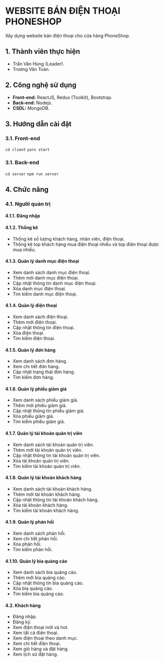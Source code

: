 # WEBSITE BÁN ĐIỆN THOẠI PHONESHOP
Xây dựng website bán điện thoại cho cửa hàng PhoneShop.

## 1. Thành viên thực hiện
- Trần Văn Hùng (Leader).
- Trương Văn Toàn.

## 2. Công nghệ sử dụng
- **Front-end:** ReactJS, Redux (Toolkit), Bootstrap.
- **Back-end:** Nodejs.
- **CSDL:** MongoDB.

## 3. Hướng dẫn cài đặt
### 3.1. Front-end
`cd client`
`yarn start`

### 3.1. Back-end
`cd server`
`npm run server`

## 4. Chức năng

### 4.1. Người quản trị

#### 4.1.1. Đăng nhập

#### 4.1.2. Thống kê
- Thống kê số lượng khách hàng, nhân viên, điện thoại.
- Thống kê top khách hàng mua điện thoại nhiều và top điện thoại được mua nhiều.

#### 4.1.3. Quản lý danh mục điện thoại
- Xem danh sách danh mục điện thoại.
- Thêm mới danh mục điện thoại.
- Cập nhật thông tin danh mục điện thoại.
- Xóa danh mục điện thoại.
- Tìm kiếm danh mục điện thoại.

#### 4.1.4. Quản lý điện thoại
- Xem danh sách điện thoại.
- Thêm mới điện thoại.
- Cập nhật thông tin điện thoại.
- Xóa điện thoại.
- Tìm kiếm điện thoại.

#### 4.1.5. Quản lý đơn hàng
- Xem danh sách đơn hàng.
- Xem chi tiết đơn hàng.
- Cập nhật trạng thái đơn hàng.
- Tìm kiếm đơn hàng.

#### 4.1.6. Quản lý phiếu giảm giá
- Xem danh sách phiếu giảm giá.
- Thêm mới phiếu giảm giá.
- Cập nhật thông tin phiếu giảm giá.
- Xóa phiếu giảm giá.
- Tìm kiếm phiếu giảm giá.

#### 4.1.7. Quản lý tài khoản quản trị viên
- Xem danh sách tài khoản quản trị viên.
- Thêm mới tài khoản quản trị viên.
- Cập nhật thông tin tài khoản quản trị viên.
- Xóa tài khoản quản trị viên.
- Tìm kiếm tài khoản quản trị viên.

#### 4.1.8. Quản lý tài khoản khách hàng
- Xem danh sách tài khoản khách hàng.
- Thêm mới tài khoản khách hàng.
- Cập nhật thông tin tài khoản khách hàng.
- Xóa tài khoản khách hàng.
- Tìm kiếm tài khoản khách hàng.

#### 4.1.9. Quản lý phản hồi
- Xem danh sách phản hồi.
- Xem chi tiết phản hồi.
- Xóa phản hồi.
- Tìm kiếm phản hồi.

#### 4.1.10. Quản lý bìa quảng cáo
- Xem danh sách bìa quảng cáo.
- Thêm mới bìa quảng cáo.
- Cập nhật thông tin bìa quảng cáo.
- Xóa bìa quảng cáo.
- Tìm kiếm bìa quảng cáo.

#### 4.2. Khách hàng
- Đăng nhập.
- Đăng ký.
- Xem điện thoại mới và hot.
- Xem tất cả điện thoại.
- Xem điện thoại theo danh mục.
- Xem chi tiết điện thoại.
- Xem giỏ hàng và đặt hàng.
- Xem lịch sử đặt hàng.